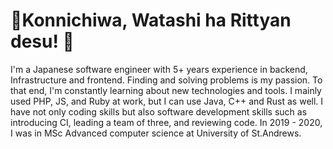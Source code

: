 # :sake:Konnichiwa, Watashi ha Rittyan desu! :sushi:
I'm a Japanese software engineer with 5+ years experience in backend, Infrastructure and frontend. Finding and solving problems is my passion. To that end, I'm constantly learning about new technologies and tools. I mainly used PHP, JS, and Ruby at work, but I can use Java, C++ and Rust as well. I have not only coding skills but also software development skills such as introducing CI, leading a team of three, and reviewing code. In 2019 - 2020, I was in MSc Advanced computer science at University of St.Andrews.
